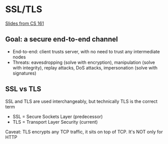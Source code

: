 # SSL/TLS

[Slides from CS 161](http://www-inst.cs.berkeley.edu/~cs161/sp18/slides/2.22.TLS.pdf)

## Goal: a secure end-to-end channel
- End-to-end: client trusts server, with no need to trust any intermediate
  nodes
- Threats: eavesdropping (solve with encryption), manipulation (solve with
  integrity), replay attacks, DoS attacks, impersonation (solve with
  signatures) 

## SSL vs TLS

SSL and TLS are used interchangeably, but technically TLS is the correct term

- SSL = Secure Sockets Layer (predecessor)
- TLS = Transport Layer Security (current)

Caveat: TLS encrypts any TCP traffic, it sits on top of TCP. It's NOT only for HTTP
